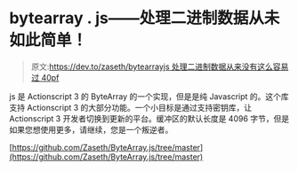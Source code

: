 # bytearray . js——处理二进制数据从未如此简单！

> 原文:[https://dev.to/zaseth/bytearrayjs 处理二进制数据从来没有这么容易过 40pf](https://dev.to/zaseth/bytearrayjs---working-with-binary-data-was-never-so-easy-40pf)

js 是 Actionscript 3 的 ByteArray 的一个实现，但是是纯 Javascript 的。这个库支持 Actionscript 3 的大部分功能。一个小目标是通过支持密钥库，让 Actionscript 3 开发者切换到更新的平台。缓冲区的默认长度是 4096 字节，但是如果您想使用更多，请继续，您是一个叛逆者。

[https://github.com/Zaseth/ByteArray.js/tree/master](https://github.com/Zaseth/ByteArray.js/tree/master)